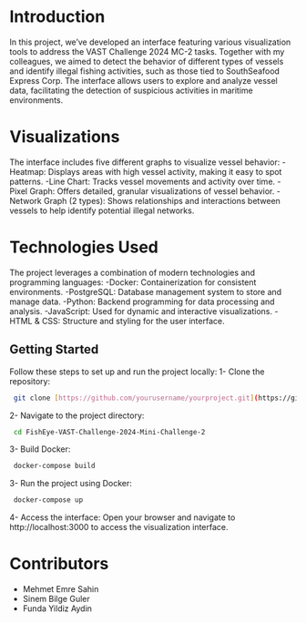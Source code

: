 # Introduction
In this project, we’ve developed an interface featuring various visualization tools to address the VAST Challenge 2024 MC-2 tasks. Together with my colleagues, we aimed to detect the behavior of different types of vessels and identify illegal fishing activities, such as those tied to SouthSeafood Express Corp. The interface allows users to explore and analyze vessel data, facilitating the detection of suspicious activities in maritime environments.

# Visualizations
The interface includes five different graphs to visualize vessel behavior:
-Heatmap: Displays areas with high vessel activity, making it easy to spot patterns.
-Line Chart: Tracks vessel movements and activity over time.
-Pixel Graph: Offers detailed, granular visualizations of vessel behavior.
-Network Graph (2 types): Shows relationships and interactions between vessels to help identify potential illegal networks.

# Technologies Used
The project leverages a combination of modern technologies and programming languages:
-Docker: Containerization for consistent environments.
-PostgreSQL: Database management system to store and manage data.
-Python: Backend programming for data processing and analysis.
-JavaScript: Used for dynamic and interactive visualizations.
-HTML & CSS: Structure and styling for the user interface.

## Getting Started
Follow these steps to set up and run the project locally:
1- Clone the repository:
```sh
 git clone [https://github.com/yourusername/yourproject.git](https://github.com/esahin99/FishEye-VAST-Challenge-2024-Mini-Challenge-2.git)
```
2- Navigate to the project directory:
```sh
 cd FishEye-VAST-Challenge-2024-Mini-Challenge-2
```
3- Build Docker:
```sh
 docker-compose build
```
3- Run the project using Docker:
```sh
 docker-compose up
```
4- Access the interface: Open your browser and navigate to http://localhost:3000 to access the visualization interface.

# Contributors
- Mehmet Emre Sahin
- Sinem Bilge Guler
- Funda Yildiz Aydin
